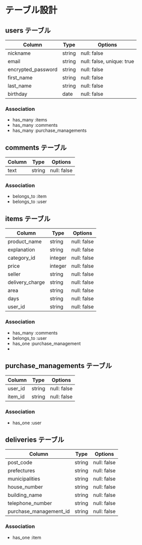 # テーブル設計

## users テーブル

| Column             | Type   | Options                   |
| ------------------ | ------ | ------------------------- |
| nickname           | string | null: false               |
| email              | string | null: false, unique: true |
| encrypted_password | string | null: false               |
| first_name         | string | null: false               |
| last_name          | string | null: false               |
| birthday           | date   | null: false               |


### Association

- has_many :items
- has_many :comments
- has_many :purchase_managements


## comments テーブル

| Column | Type   | Options     |
| ------ | ------ | ----------- |
| text   | string | null: false |

### Association

- belongs_to :item
- belongs_to :user

## items テーブル

| Column             | Type    | Options     |
| ------------------ | ------- | ----------- |
| product_name       | string  | null: false |
| explanation        | string  | null: false |
| category_id        | integer | null: false |
| price              | integer | null: false |
| seller             | string  | null: false |
| delivery_charge    | string  | null: false |
| area               | string  | null: false |
| days               | string  | null: false |
| user_id            | string  | null: false |

### Association

- has_many :comments
- belongs_to :user
- has_one :purchase_management
- 

## purchase_managements テーブル

| Column  | Type   | Options     |
| ------- | ------ | ----------- |
| user_id | string | null: false |
| item_id | string | null: false |

### Association
- has_one :user


## deliveries テーブル
| Column                 | Type    | Options     |
| -----------------------| ------- | ----------- |
| post_code              | string  | null: false |
| prefectures            | string  | null: false |
| municipalities         | string  | null: false |
| house_number           | string  | null: false |
| building_name          | string  | null: false |
| telephone_number       | string  | null: false |
| purchase_management_id | string  | null: false |

### Association

- has_one :item
